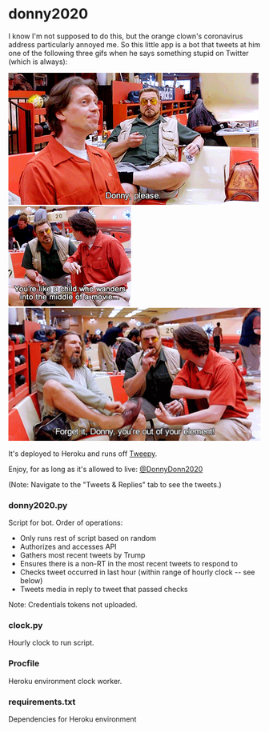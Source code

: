 # donny2020

I know I'm not supposed to do this, but the orange clown's coronavirus address particularly annoyed me. So this little app is a bot that tweets at him one of the following three gifs when he says something stupid on Twitter (which is always):

![](please.gif) ![](child.gif) ![](out_of_element.gif)

It's deployed to Heroku and runs off <a href="http://docs.tweepy.org/en/latest/">Tweepy</a>.

Enjoy, for as long as it's allowed to live: <a href="https://twitter.com/DonnyDonny2020">@DonnyDonn2020</a>

(Note: Navigate to the "Tweets & Replies" tab to see the tweets.)

### donny2020.py

Script for bot. Order of operations:
- Only runs rest of script based on random
- Authorizes and accesses API
- Gathers most recent tweets by Trump
- Ensures there is a non-RT in the most recent tweets to respond to
- Checks tweet occurred in last hour (within range of hourly clock -- see below)
- Tweets media in reply to tweet that passed checks

Note: Credentials tokens not uploaded.

### clock.py

Hourly clock to run script.

### Procfile

Heroku environment clock worker.

### requirements.txt

Dependencies for Heroku environment
